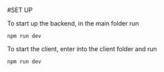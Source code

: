 #SET UP

To start up the backend, in the main folder run

```
npm run dev
```

To start the client, enter into the client folder and run

```
npm run dev
```
